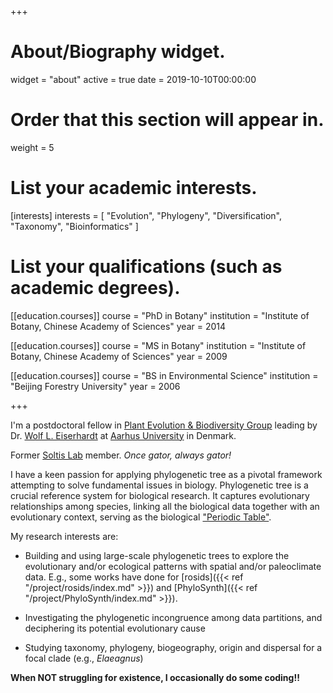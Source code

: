 +++
# About/Biography widget.
widget = "about"
active = true
date = 2019-10-10T00:00:00

# Order that this section will appear in.
weight = 5

# List your academic interests.
[interests]
  interests = [
    "Evolution",
    "Phylogeny",
    "Diversification",
    "Taxonomy",
    "Bioinformatics"
  ]

# List your qualifications (such as academic degrees).
[[education.courses]]
  course = "PhD in Botany"
  institution = "Institute of Botany, Chinese Academy of Sciences"
  year = 2014

[[education.courses]]
  course = "MS in Botany"
  institution = "Institute of Botany, Chinese Academy of Sciences"
  year = 2009

[[education.courses]]
  course = "BS in Environmental Science"
  institution = "Beijing Forestry University"
  year = 2006
 
+++

I'm a postdoctoral fellow in [Plant Evolution & Biodiversity Group](https://peb-group.net/who-are-we) leading by Dr. [Wolf L. Eiserhardt](https://scholar.google.com/citations?user=X419fPAAAAAJ&hl=de) at [Aarhus University](https://bios.au.dk/) in Denmark. 

Former [Soltis Lab](https://www.floridamuseum.ufl.edu/museum-voices/soltis-lab/people/principal-investigators/) member. _Once gator, always gator!_

I have a keen passion for applying phylogenetic tree as a pivotal framework attempting to solve fundamental issues in biology. Phylogenetic tree is a crucial reference system for biological research. It captures evolutionary relationships among species, linking all the biological data together with an evolutionary context, serving as the biological ["Periodic Table"](https://ptable.com/?lang=en#Properties).  

My research interests are:  

  * Building and using large-scale phylogenetic trees to explore the evolutionary and/or ecological patterns with spatial and/or paleoclimate data. E.g., some works have done for [rosids]({{< ref "/project/rosids/index.md" >}}) and [PhyloSynth]({{< ref "/project/PhyloSynth/index.md" >}}).
  
  * Investigating the phylogenetic incongruence among data partitions, and deciphering its potential evolutionary cause  
  
  * Studying taxonomy, phylogeny, biogeography, origin and dispersal for a focal clade (e.g., *Elaeagnus*)

__When NOT struggling for existence, I occasionally do some coding!!__ 
